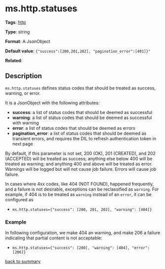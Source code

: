 # ms.http.statuses

**Tags**: 
[http](https://github.com/linkedin/data-integration-library/blob/master/docs/parameters/categories.md#http-properties)

**Type**: string

**Format**: A JsonObject

**Default value**: `{"success":[200,201,202], "pagination_error":[401]}"`

**Related**:

## Description

`ms.http.statuses` defines status codes that should be treated as success, 
warning, or error. 

It is a JsonObject with the following attributes:

- **success**: a list of status codes that should be deemed as successful 
- **warning**: a list of status codes that should be deemed as successful with warning
- **error**: a list of status codes that should be deemed as errors
- **pagination_error**: a list of status codes that should be deemed as transient errors,
and requires the DIL to refresh authentication token in next page 

By default, if this parameter is not set, 200 (OK), 201 (CREATED), and 202 (ACCEPTED)
will be treated as success; anything else below 400 will be treated as warning; and
anything 400 and above will be treated as error. Warnings will be logged but will not
cause job failure. Errors will cause job failure.

In cases where 4xx codes, like 404 (NOT FOUND), happened frequently, and a failure is
not desirable, exceptions can be reclassified as `warning`.
For example, if 404 is to be treated as `warning` instead of an `error`, it
can be configured as 
- `ms.http.statuses={"success": [200, 201, 202], "warning": [404]}`

### Example

In following configuration, we make 404 an warning, and make 206 a failure indicating
that partial content is not acceptable:
- `ms.http.statuses={"success": [200], "warning": [404], "error": [206]}`

[back to summary](https://github.com/linkedin/data-integration-library/blob/master/docs/parameters/summary.md#mshttpstatuses)
